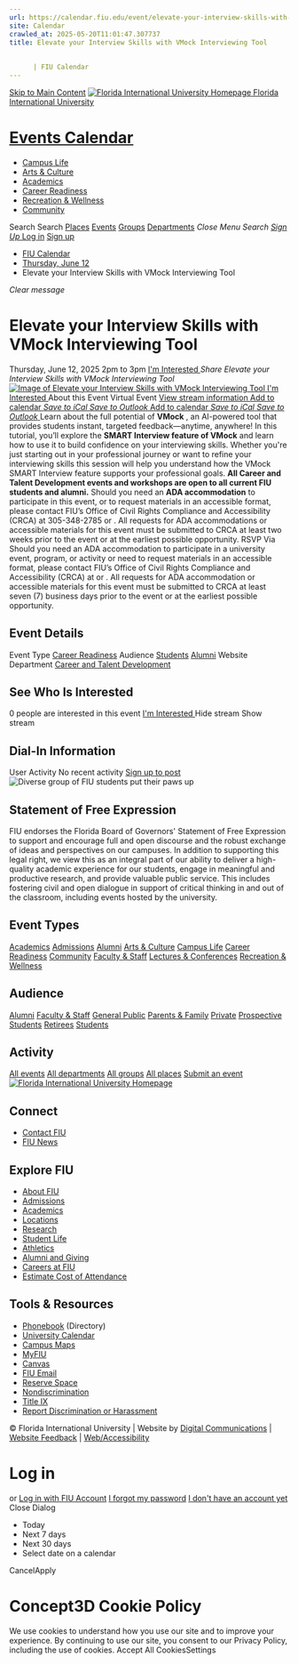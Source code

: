 ```yaml
---
url: https://calendar.fiu.edu/event/elevate-your-interview-skills-with-vmock-interviewing-tool-2811
site: Calendar
crawled_at: 2025-05-20T11:01:47.307737
title: Elevate your Interview Skills with VMock Interviewing Tool
    
    
      | FIU Calendar
---
```


[Skip to Main Content](https://calendar.fiu.edu/event/elevate-your-interview-skills-with-vmock-interviewing-tool-2811#main-content)
[![Florida International University Homepage](https://digicdn.fiu.edu/core/_assets/images/logo-top.png) Florida International University](https://www.fiu.edu)
# [Events Calendar ](https://calendar.fiu.edu/)
  * [Campus Life](https://calendar.fiu.edu/calendar?event_types%5B%5D=127595)
  * [Arts & Culture](https://calendar.fiu.edu/calendar?event_types%5B%5D=127590)
  * [Academics](https://calendar.fiu.edu/calendar?event_types%5B%5D=127582)
  * [Career Readiness](https://calendar.fiu.edu/calendar?event_types%5B%5D=127584)
  * [Recreation & Wellness](https://calendar.fiu.edu/calendar?event_types%5B%5D=127603)
  * [Community](https://calendar.fiu.edu/calendar?event_types%5B%5D=127601)


Search Search
[Places](https://calendar.fiu.edu/search/places) [Events](https://calendar.fiu.edu/calendar) [Groups](https://calendar.fiu.edu/search/groups) [Departments](https://calendar.fiu.edu/search/departments)
_Close Menu_
_Search_ [ _Sign Up_ ](https://calendar.fiu.edu/signup)
[Log in](https://calendar.fiu.edu/auth/shib_login?previous_url=https%3A%2F%2Fcalendar.fiu.edu%2Fevent%2Felevate-your-interview-skills-with-vmock-interviewing-tool-2811) [Sign up](https://calendar.fiu.edu/signup)
  * [FIU Calendar](https://calendar.fiu.edu/)
  * [Thursday, June 12](https://calendar.fiu.edu/calendar/day/2025/6/12)
  * Elevate your Interview Skills with VMock Interviewing Tool


_Clear message_
# Elevate your Interview Skills with VMock Interviewing Tool
Thursday, June 12, 2025 2pm to 3pm 
[ I'm Interested ](https://calendar.fiu.edu/event/49702356819609/confirm?return=https%3A%2F%2Fcalendar.fiu.edu%2Fevent%2Felevate-your-interview-skills-with-vmock-interviewing-tool-2811)
_Share Elevate your Interview Skills with VMock Interviewing Tool_
[ ![Image of Elevate your Interview Skills with VMock Interviewing Tool](https://localist-images.azureedge.net/photos/49702359604766/card/85846784ba0097a5f5df5aabb55327c37cb5e13a.jpg) ](https://calendar.fiu.edu/photo/49702359604766)
[ I'm Interested ](https://calendar.fiu.edu/event/49702356819609/confirm?return=https%3A%2F%2Fcalendar.fiu.edu%2Fevent%2Felevate-your-interview-skills-with-vmock-interviewing-tool-2811)
About this Event
Virtual Event [View stream information ](https://calendar.fiu.edu/event/elevate-your-interview-skills-with-vmock-interviewing-tool-2811#about_stream)
[Add to calendar ](https://calendar.fiu.edu/event/elevate-your-interview-skills-with-vmock-interviewing-tool-2811)
[ _Save to iCal_ ](https://calendar.fiu.edu/event/elevate-your-interview-skills-with-vmock-interviewing-tool-2811.ics "Save to iCal") [ _Save to Outlook_ ](https://calendar.fiu.edu/event/elevate-your-interview-skills-with-vmock-interviewing-tool-2811.ics "Save to Outlook")
[Add to calendar ](https://calendar.fiu.edu/event/elevate-your-interview-skills-with-vmock-interviewing-tool-2811)
[ _Save to iCal_ ](https://calendar.fiu.edu/event/elevate-your-interview-skills-with-vmock-interviewing-tool-2811.ics "Save to iCal") [ _Save to Outlook_ ](https://calendar.fiu.edu/event/elevate-your-interview-skills-with-vmock-interviewing-tool-2811.ics "Save to Outlook")
Learn about the full potential of **VMock** , an AI-powered tool that provides students instant, targeted feedback—anytime, anywhere!
In this tutorial, you’ll explore the **SMART Interview feature of VMock** and learn how to use it to build confidence on your interviewing skills. Whether you're just starting out in your professional journey or want to refine your interviewing skills this session will help you understand how the VMock SMART Interview feature supports your professional goals.
**All Career and Talent Development events and workshops are open to all current FIU students and alumni.**
Should you need an **ADA accommodation** to participate in this event, or to request materials in an accessible format, please contact FIU’s Office of Civil Rights Compliance and Accessibility (CRCA) at 305-348-2785 or . All requests for ADA accommodations or accessible materials for this event must be submitted to CRCA at least two weeks prior to the event or at the earliest possible opportunity.
RSVP Via 
Should you need an ADA accommodation to participate in a university event, program, or activity or need to request materials in an accessible format, please contact FIU’s Office of Civil Rights Compliance and Accessibility (CRCA) at or . All requests for ADA accommodation or accessible materials for this event must be submitted to CRCA at least seven (7) business days prior to the event or at the earliest possible opportunity. 
## Event Details
Event Type
[Career Readiness](https://calendar.fiu.edu/search/events?event_types%5B%5D=127584)
Audience
[Students](https://calendar.fiu.edu/search/events?event_types%5B%5D=121719) [Alumni](https://calendar.fiu.edu/search/events?event_types%5B%5D=121721)
Website
Department
[Career and Talent Development](https://calendar.fiu.edu/department/career_and_talent_development)
##  See Who Is Interested 
0 people  are interested in this event
[ I'm Interested ](https://calendar.fiu.edu/event/49702356819609/confirm?return=https%3A%2F%2Fcalendar.fiu.edu%2Fevent%2Felevate-your-interview-skills-with-vmock-interviewing-tool-2811)
Hide stream Show stream
## Dial-In Information
User Activity
No recent activity
[Sign up to post](https://calendar.fiu.edu/auth/shib_login?previous_url=https%3A%2F%2Fcalendar.fiu.edu%2Fevent%2Felevate-your-interview-skills-with-vmock-interviewing-tool-2811)
![Diverse group of FIU students put their paws up](https://www.fiu.edu/_assets/images/thumbnail-students-paw.jpg)
## Statement of Free Expression
FIU endorses the Florida Board of Governors' Statement of Free Expression to support and encourage full and open discourse and the robust exchange of ideas and perspectives on our campuses. In addition to supporting this legal right, we view this as an integral part of our ability to deliver a high-quality academic experience for our students, engage in meaningful and productive research, and provide valuable public service. This includes fostering civil and open dialogue in support of critical thinking in and out of the classroom, including events hosted by the university.
## Event Types
[Academics](https://calendar.fiu.edu/calendar?event_types%5B%5D=127582)
[Admissions](https://calendar.fiu.edu/calendar?event_types%5B%5D=127583)
[Alumni](https://calendar.fiu.edu/calendar?event_types%5B%5D=127589)
[Arts & Culture](https://calendar.fiu.edu/calendar?event_types%5B%5D=127590)
[Campus Life](https://calendar.fiu.edu/calendar?event_types%5B%5D=127595)
[Career Readiness](https://calendar.fiu.edu/calendar?event_types%5B%5D=127584)
[Community](https://calendar.fiu.edu/calendar?event_types%5B%5D=127601)
[Faculty & Staff](https://calendar.fiu.edu/calendar?event_types%5B%5D=127602)
[Lectures & Conferences](https://calendar.fiu.edu/calendar?event_types%5B%5D=127587)
[Recreation & Wellness](https://calendar.fiu.edu/calendar?event_types%5B%5D=127603)
## Audience
[Alumni](https://calendar.fiu.edu/calendar?event_types%5B%5D=121721)
[Faculty & Staff](https://calendar.fiu.edu/calendar?event_types%5B%5D=121720)
[General Public](https://calendar.fiu.edu/calendar?event_types%5B%5D=121722)
[Parents & Family](https://calendar.fiu.edu/calendar?event_types%5B%5D=36918157286658)
[Private](https://calendar.fiu.edu/calendar?event_types%5B%5D=129753)
[Prospective Students](https://calendar.fiu.edu/calendar?event_types%5B%5D=121723)
[Retirees](https://calendar.fiu.edu/calendar?event_types%5B%5D=37290279036119)
[Students](https://calendar.fiu.edu/calendar?event_types%5B%5D=121719)
## Activity
[All events](https://calendar.fiu.edu/search?what=events)
[All departments](https://calendar.fiu.edu/search/departments)
[All groups](https://calendar.fiu.edu/search?what=groups)
[All places](https://calendar.fiu.edu/search?what=places)
[Submit an event](https://calendar.fiu.edu/admin/events/new/basic-information)
[ ![Florida International University Homepage](https://digicdn.fiu.edu/core/_assets/images/footer-logo.svg) ](https://www.fiu.edu/)
## Connect
  * [Contact FIU](https://www.fiu.edu/about/contact-us/index.html)
  * [FIU News](https://news.fiu.edu/)


## Explore FIU
  * [About FIU](https://www.fiu.edu/about/index.html)
  * [Admissions](https://www.fiu.edu/admissions/index.html)
  * [Academics](https://www.fiu.edu/academics/index.html)
  * [Locations](https://www.fiu.edu/locations/index.html)
  * [Research](https://www.fiu.edu/research/index.html)
  * [Student Life](https://www.fiu.edu/student-life/index.html)
  * [Athletics](https://www.fiu.edu/athletics/index.html)
  * [Alumni and Giving](https://www.fiu.edu/alumni-and-giving/index.html)
  * [Careers at FIU](https://hr.fiu.edu/careers/)
  * [Estimate Cost of Attendance](https://onestop.fiu.edu/finances/estimate-your-costs/)


## Tools & Resources
  * [Phonebook](https://phonebook.fiu.edu) (Directory)
  * [University Calendar](https://calendar.fiu.edu/)
  * [Campus Maps](https://campusmaps.fiu.edu/)
  * [MyFIU](https://my.fiu.edu/)
  * [Canvas](https://canvas.fiu.edu)
  * [FIU Email](http://mail.fiu.edu/)
  * [Reserve Space](https://reservespace.fiu.edu/make-reservation/)
  * [Nondiscrimination](https://ace.fiu.edu/civil-rights-and-accessibility/harassment-and-discrimination/)
  * [Title IX](https://ace.fiu.edu/title-ix/)
  * [Report Discrimination or Harassment](https://report.fiu.edu/)


© Florida International University  | Website by [Digital Communications](https://stratcomm.fiu.edu/digital-print/websites/) | [Website Feedback](https://webforms.fiu.edu/view.php?id=370774&element_5=https://calendar.fiu.edu/https://calendar.fiu.edu/) | [Web/Accessibility](https://accessibility.fiu.edu/)
# Log in
or
[Log in with FIU Account](https://calendar.fiu.edu/auth/shib_login?previous_url=https%3A%2F%2Fcalendar.fiu.edu%2Fevent%2Felevate-your-interview-skills-with-vmock-interviewing-tool-2811)
[I forgot my password](https://calendar.fiu.edu/auth/forgot) [I don't have an account yet](https://calendar.fiu.edu/signup)
Close Dialog
  * Today
  * Next 7 days
  * Next 30 days
  * Select date on a calendar


CancelApply
# Concept3D Cookie Policy
We use cookies to understand how you use our site and to improve your experience. By continuing to use our site, you consent to our Privacy Policy, including the use of cookies. 
Accept All CookiesSettings
